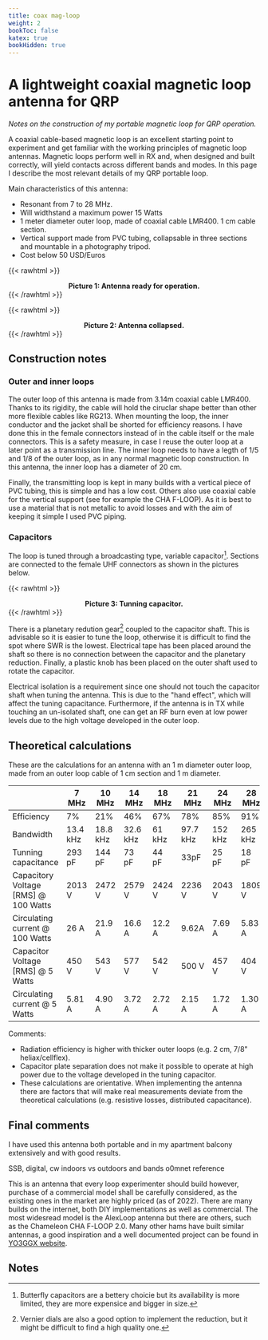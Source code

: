 ```yaml
---
title: coax mag-loop
weight: 2
bookToc: false
katex: true
bookHidden: true
---
```


# A lightweight coaxial magnetic loop antenna for QRP
*Notes on the construction of my portable magnetic loop for QRP operation.*

A coaxial cable-based magnetic loop is an excellent starting point to experiment and get familiar with the working principles of magnetic loop antennas. Magnetic loops perform well in RX and, when designed and built correctly, will yield contacts across different bands and modes. In this page I describe the most relevant details of my QRP portable loop.

Main characteristics of this antenna:
* Resonant from 7 to 28 MHz.
* Will widthstand a maximum power 15 Watts
* 1 meter diameter outer loop, made of coaxial cable LMR400. 1 cm cable section.
* Vertical support made from PVC tubing, collapsable in three sections and mountable in a photography tripod.
* Cost below 50 USD/Euros

{{< rawhtml >}}
<div style="text-align:center">
<img src="" />
<figcaption><b>Picture 1: Antenna ready for operation.</b></figcaption>
</div>
{{< /rawhtml >}}

{{< rawhtml >}}
<div style="text-align:center">
<img src="" />
<figcaption><b>Picture 2: Antenna collapsed.</b></figcaption>
</div>
{{< /rawhtml >}}

## Construction notes

### Outer and inner loops
The outer loop of this antenna is made from 3.14m coaxial cable LMR400. Thanks to its rigidity, the cable will hold the ciruclar shape better than other more flexible cables like RG213. When mounting the loop, the inner conductor and the jacket shall be shorted for efficiency reasons. I have done this in the female connectors instead of in the cable itself or the male connectors. This is a safety measure, in case I reuse the outer loop at a later point as a transmission line. The inner loop needs to have a legth of 1/5 and 1/8 of the outer loop, as in any normal magnetic loop construction. In this antenna, the inner loop has a diameter of 20 cm.

Finally, the transmitting loop is kept in many builds with a vertical piece of PVC tubing, this is simple and has a low cost. Others also use coaxial cable for the vertical support (see for example the CHA F-LOOP). As it is best to use a material that is not metallic to avoid losses and with the aim of keeping it simple I used PVC piping.

### Capacitors
The loop is tuned through a broadcasting type, variable capacitor[^1]. Sections are connected to the female UHF connectors as shown in the pictures below.

{{< rawhtml >}}
<div style="text-align:center">
<img src="" />
<figcaption><b>Picture 3: Tunning capacitor.</b></figcaption>
</div>
{{< /rawhtml >}}

There is a planetary redution gear[^2] coupled to the capacitor shaft. This is advisable so it is easier to tune the loop, otherwise it is difficult to find the spot where SWR is the lowest.
Electrical tape has been placed around the shaft so there is no connection between the capacitor and the planetary reduction. Finally, a plastic knob has been placed on the outer shaft used to rotate the capacitor.

Electrical isolation is a requirement since one should not touch the capacitor shaft when tuning the antenna. This is due to the "hand effect", which will affect the tuning capacitance. Furthermore, if the antenna is in TX while touching an un-isolated shaft, one can get an RF burn even at low power levels due to the high voltage developed in the outer loop.

## Theoretical calculations
These are the calculations for an antenna with an 1 m diameter outer loop, made from an outer loop cable of 1 cm section and 1 m diameter.

|                                               | 7 MHz     | 10 MHz    | 14 MHz    | 18 MHz  | 21 MHz   | 24 MHz   | 28 MHz    |
|-----------------------------------------------|-----------|-----------|-----------|---------|----------|----------|-----------|
| Efficiency                                    | 7%        | 21%       |  46%      | 67%     | 78%      | 85%      |  91%      |
| Bandwidth                                     | 13.4 kHz  | 18.8 kHz  |  32.6 kHz | 61 kHz  | 97.7 kHz | 152 kHz  |  265 kHz  |
| Tunning capacitance                           | 293 pF    | 144 pF    |  73 pF    | 44 pF   | 33pF     | 25 pF    |  18 pF    |
| Capacitory Voltage [RMS] @ 100 Watts          | 2013 V    | 2472 V    |  2579 V   | 2424 V  | 2236 V   | 2043 V   |  1809 V   |
| Circulating current @ 100 Watts               | 26 A      | 21.9 A    |  16.6 A   | 12.2 A  | 9.62A    | 7.69 A   |  5.83 A   |
| Capacitor Voltage [RMS] @ 5 Watts             | 450 V     | 543 V     |  577 V    | 542 V   | 500 V    | 457 V    |  404 V    | 
| Circulating current @ 5 Watts                 | 5.81 A    | 4.90 A    |  3.72 A   | 2.72 A  | 2.15 A   | 1.72 A   | 1.30 A    |

Comments:
* Radiation efficiency is higher with thicker outer loops (e.g. 2 cm, 7/8" heliax/cellflex).
* Capacitor plate separation does not make it possible to operate at high power due to the voltage developed in the tuning capacitor.
* These calculations are orientative. When implementing the antenna there are factors that will make real measurements deviate from the theoretical calculations (e.g. resistive losses, distributed capacitance).

## Final comments
I have used this antenna both portable and in my apartment balcony extensively and with good results. 

SSB, digital, cw indoors vs outdoors and bands
o0mnet reference


This is an antenna that every loop experimenter should build however, purchase of a commercial model shall be carefully considered, as the existing ones in the market are highly priced (as of 2022). There are many builds on the internet, both DIY implementations as well as commercial. The most widesread model is the AlexLoop antenna but there are others, such as the Chameleon CHA F-LOOP 2.0. Many other hams have built similar antennas, a good inspiration and a well documented project can be found in [YO3GGX website](https://www.yo3ggx.ro/magloop/PortableMagLoopBuild_v1.0.pdf).

## Notes
[^1]: Butterfly capacitors are a bettery choicie but its availability is more limited, they are more expensice and bigger in size.
[^2]: Vernier dials are also a good option to implement the reduction, but it might be difficult to find a high quality one.